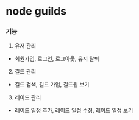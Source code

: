 # node guilds

### 기능
1. 유저 관리
  - 회원가입, 로그인, 로그아웃, 유저 탈퇴
2. 길드 관리
  - 길드 검색, 길드 가입, 길드원 보기
3. 레이드 관리
  - 레이드 일정 추가, 레이드 일정 수정, 레이드 일정 보기
